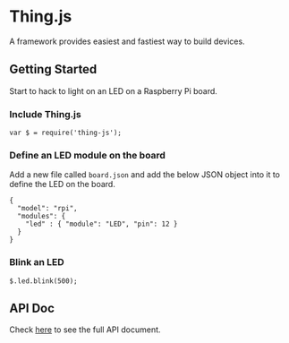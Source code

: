 # Thing.js
A framework provides easiest and fastiest way to build devices.

## Getting Started
Start to hack to light on an LED on a Raspberry Pi board.

### Include Thing.js
```
var $ = require('thing-js');
```

### Define an LED module on the board
Add a new file called `board.json` and add the below JSON object into it to define the LED on the board.
```
{
  "model": "rpi",
  "modules": {
    "led" : { "module": "LED", "pin": 12 }
  }
}
```

### Blink an LED
```
$.led.blink(500);
```

## API Doc
Check [here][api-doc] to see the full API document.

[api-doc]: https://thing-js.github.io/doc
